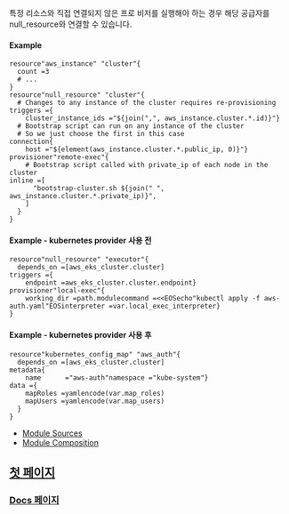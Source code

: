 특정 리소스와 직접 연결되지 않은 프로 비저를 실행해야 하는 경우 해당 공급자를 null_resource와 연결할 수 있습니다.

#### Example

```hcl  
resource"aws_instance" "cluster"{
  count =3
  # ...
}
resource"null_resource" "cluster"{
  # Changes to any instance of the cluster requires re-provisioning
triggers ={
    cluster_instance_ids ="${join(",", aws_instance.cluster.*.id)}"}
  # Bootstrap script can run on any instance of the cluster
  # So we just choose the first in this case
connection{
    host ="${element(aws_instance.cluster.*.public_ip, 0)}"}
provisioner"remote-exec"{
    # Bootstrap script called with private_ip of each node in the cluster
inline =[
      "bootstrap-cluster.sh ${join(" ", aws_instance.cluster.*.private_ip)}",
    ]
  }
}
```

#### Example - kubernetes provider 사용 전

```hcl 
resource"null_resource" "executor"{
  depends_on =[aws_eks_cluster.cluster]
triggers ={
    endpoint =aws_eks_cluster.cluster.endpoint}
provisioner"local-exec"{
    working_dir =path.modulecommand =<<EOSecho"kubectl apply -f aws-auth.yaml"EOSinterpreter =var.local_exec_interpreter}
}
```

#### Example - kubernetes provider 사용 후

```hcl
resource"kubernetes_config_map" "aws_auth"{
  depends_on =[aws_eks_cluster.cluster]
metadata{
    name      ="aws-auth"namespace ="kube-system"}
data ={
    mapRoles =yamlencode(var.map_roles)
    mapUsers =yamlencode(var.map_users)
  }
}
```

* [Module Sources](https://github.com/EstebanHan/Terraform-Workshop/tree/main/DOCS/05_Modules/01_Module_Sources)
* [Module Composition](https://github.com/EstebanHan/Terraform-Workshop/tree/main/DOCS/05_Modules/02_Module_Composition)

## [첫 페이지](https://github.com/EstebanHan/Terraform-Workshop)

### [Docs 페이지](https://github.com/EstebanHan/Terraform-Workshop/tree/main/DOCS/01_Configuration_Language)